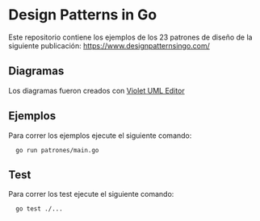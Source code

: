 # Design Patterns in Go

Este repositorio contiene los ejemplos de los 23 patrones de diseño de la siguiente publicación: https://www.designpatternsingo.com/

## Diagramas

Los diagramas fueron creados con [Violet UML Editor](http://alexdp.free.fr/violetumleditor/page.php)

## Ejemplos

Para correr los ejemplos ejecute el siguiente comando:
```
  go run patrones/main.go
```

## Test

Para correr los test ejecute el siguiente comando:
```
  go test ./...
```
